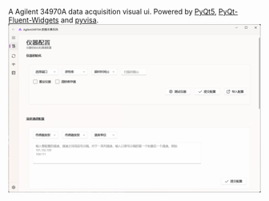 A Agilent 34970A data acquisition visual ui.
Powered by [PyQt5](https://www.riverbankcomputing.com/software/pyqt/), [PyQt-Fluent-Widgets](https://github.com/zhiyiYo/PyQt-Fluent-Widgets) and [pyvisa](https://github.com/pyvisa/pyvisa).
![image](UIInterface.png)